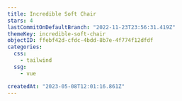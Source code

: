 ```yaml
---
title: Incredible Soft Chair
stars: 4
lastCommitOnDefaultBranch: "2022-11-23T23:56:31.419Z"
themeKey: incredible-soft-chair
objectID: ffebf42d-cfdc-4bdd-8b7e-4f774f12dfdf
categories:
  css:
    - tailwind
  ssg:
    - vue

createdAt: "2023-05-08T12:01:16.861Z"
---
```

